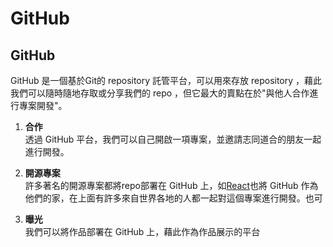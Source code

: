 # GitHub

## GitHub
 GitHub 是一個基於Git的 repository 託管平台，可以用來存放 repository ，藉此我們可以隨時隨地存取或分享我們的 repo ，但它最大的賣點在於"與他人合作進行專案開發"。

1. **合作**  
透過 GitHub 平台，我們可以自己開啟一項專案，並邀請志同道合的朋友一起進行開發。

2. **開源專案**  
許多著名的開源專案都將repo部署在 GitHub 上，如[React](https://GitHub.com/facebook/react)也將 GitHub 作為他們的家，在上面有許多來自世界各地的人都一起對這個專案進行開發。也可

3. **曝光**  
我們可以將作品部署在 GitHub 上，藉此作為作品展示的平台
